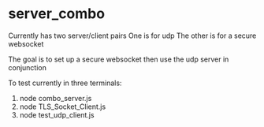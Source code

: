 # server_combo

Currently has two server/client pairs
One is for udp 
The other is for a secure websocket

The goal is to set up a secure websocket then use the udp server in conjunction


To test currently in three terminals:
1. node combo_server.js
2. node TLS_Socket_Client.js
3. node test_udp_client.js